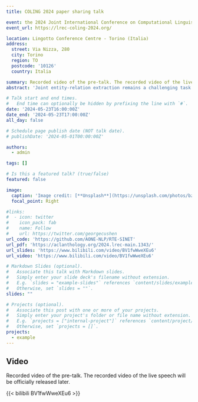 ```yaml
---
title: COLING 2024 paper sharing talk

event: the 2024 Joint International Conference on Computational Linguistics, Language Resources and Evaluation
event_url: https://lrec-coling-2024.org/

location: Lingotto Conference Centre - Torino (Italia)
address:
  street: Via Nizza, 280
  city: Torino
  region: TO
  postcode: '10126'
  country: Italia

summary: Recorded video of the pre-talk. The recorded video of the live speech will be officially released later.
abstract: 'Joint entity-relation extraction remains a challenging task in information retrieval, given the intrinsic difficulty in modelling the interdependence between named entity recognition (NER) and relation extraction (RE) sub-tasks. Most existing joint extraction models encode entity and relation features in a sequential or parallel manner, allowing for limited one-way interaction. However, it is not yet clear how to capture the interdependence between these two sub-tasks in a synergistic and mutually reinforcing fashion. With this in mind, we propose a novel approach for joint entity-relation extraction, named Synergetic Interaction Network (SINET) which utilizes a cross-task attention mechanism to effectively leverage contextual associations between NER and RE. Specifically, we construct two sets of distinct token representations for NER and RE sub-tasks respectively. Then, both sets of unique representation interact with one another via a cross-task attention mechanism, which exploits associated contextual information produced by concerted efforts of both NER and RE. Experiments on three benchmark datasets demonstrate that the proposed model achieves significantly better performance in joint entity-relation extraction. Moreover, extended analysis validates that the proposed mechanism can indeed leverage the semantic information produced by NER and RE sub-tasks to boost one another in a complementary way. The source code is available to the public online.'

# Talk start and end times.
#   End time can optionally be hidden by prefixing the line with `#`.
date: '2024-05-23T16:00:00Z' 
date_end: '2024-05-23T17:00:00Z'
all_day: false

# Schedule page publish date (NOT talk date).
# publishDate: '2024-05-01T00:00:00Z'

authors:
  - admin

tags: []

# Is this a featured talk? (true/false)
featured: false

image:
  caption: 'Image credit: [**Unsplash**](https://unsplash.com/photos/bzdhc5b3Bxs)'
  focal_point: Right

#links:
#  - icon: twitter
#    icon_pack: fab
#    name: Follow
#    url: https://twitter.com/georgecushen
url_code: 'https://github.com/AONE-NLP/RTE-SINET'
url_pdf: 'https://aclanthology.org/2024.lrec-main.1343/'
url_slides: 'https://www.bilibili.com/video/BV1fwWweXEu6'
url_video: 'https://www.bilibili.com/video/BV1fwWweXEu6'

# Markdown Slides (optional).
#   Associate this talk with Markdown slides.
#   Simply enter your slide deck's filename without extension.
#   E.g. `slides = "example-slides"` references `content/slides/example-slides.md`.
#   Otherwise, set `slides = ""`.
slides: ""

# Projects (optional).
#   Associate this post with one or more of your projects.
#   Simply enter your project's folder or file name without extension.
#   E.g. `projects = ["internal-project"]` references `content/project/deep-learning/index.md`.
#   Otherwise, set `projects = []`.
projects:
  - example
---
```



## Video

Recorded video of the pre-talk. The recorded video of the live speech will be officially released later.

{{< bilibili BV1fwWweXEu6 >}}




